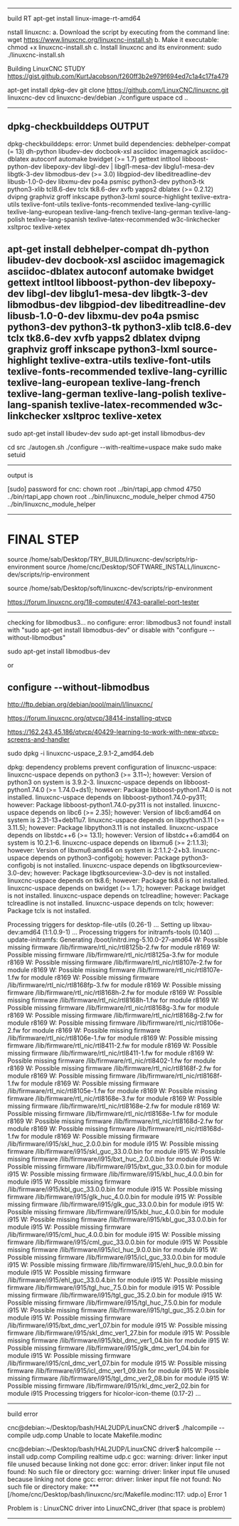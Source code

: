 


-----------------------------------------
build RT
apt-get install linux-image-rt-amd64


nstall linuxcnc:
a. Download the script by executing from the command line:
wget https://www.linuxcnc.org/linuxcnc-install.sh
b. Make it executable:
chmod +x linuxcnc-install.sh
c. Install linuxcnc and its environment:
sudo ./linuxcnc-install.sh




Building LinuxCNC
STUDY
https://gist.github.com/KurtJacobson/f260ff3b2e979f694ed7c1a4c17fa479


apt-get install dpkg-dev
git clone https://github.com/LinuxCNC/linuxcnc.git linuxcnc-dev
cd linuxcnc-dev/debian
./configure uspace
cd ..


------------
 dpkg-checkbuilddeps
OUTPUT
------------
dpkg-checkbuilddeps: error: Unmet build dependencies: debhelper-compat (= 13) dh-python libudev-dev docbook-xsl asciidoc imagemagick asciidoc-dblatex autoconf automake bwidget (>= 1.7) gettext intltool libboost-python-dev libepoxy-dev libgl-dev | libgl1-mesa-dev libglu1-mesa-dev libgtk-3-dev libmodbus-dev (>= 3.0) libgpiod-dev libeditreadline-dev libusb-1.0-0-dev libxmu-dev po4a psmisc python3-dev python3-tk python3-xlib tcl8.6-dev tclx tk8.6-dev xvfb yapps2 dblatex (>= 0.2.12) dvipng graphviz groff inkscape python3-lxml source-highlight texlive-extra-utils texlive-font-utils texlive-fonts-recommended texlive-lang-cyrillic texlive-lang-european texlive-lang-french texlive-lang-german texlive-lang-polish texlive-lang-spanish texlive-latex-recommended w3c-linkchecker xsltproc texlive-xetex

apt-get install debhelper-compat dh-python libudev-dev docbook-xsl asciidoc imagemagick asciidoc-dblatex autoconf automake bwidget gettext intltool libboost-python-dev libepoxy-dev libgl-dev libglu1-mesa-dev libgtk-3-dev libmodbus-dev libgpiod-dev libeditreadline-dev libusb-1.0-0-dev libxmu-dev po4a psmisc python3-dev python3-tk python3-xlib tcl8.6-dev tclx tk8.6-dev xvfb yapps2 dblatex dvipng graphviz groff inkscape python3-lxml source-highlight texlive-extra-utils texlive-font-utils texlive-fonts-recommended texlive-lang-cyrillic texlive-lang-european texlive-lang-french texlive-lang-german texlive-lang-polish texlive-lang-spanish texlive-latex-recommended w3c-linkchecker xsltproc texlive-xetex
-----------
sudo apt-get install libudev-dev
sudo apt-get install libmodbus-dev






cd src
./autogen.sh
./configure --with-realtime=uspace
make
sudo make setuid


---------
output is


[sudo] password for cnc: 
chown root ../bin/rtapi_app
chmod 4750 ../bin/rtapi_app
chown root ../bin/linuxcnc_module_helper
chmod 4750 ../bin/linuxcnc_module_helper

------------



# FINAL STEP
source /home/sab/Desktop/TRY_BUILD/linuxcnc-dev/scripts/rip-environment
source /home/cnc/Desktop/SOFTWARE_INSTALL/linuxcnc-dev/scripts/rip-environment

source /home/sab/Desktop/soft/linuxcnc-dev/scripts/rip-environment






https://forum.linuxcnc.org/18-computer/4743-parallel-port-tester



------------
checking for libmodbus3... no
configure: error: libmodbus3 not found!
install with "sudo apt-get install libmodbus-dev" or disable with
"configure --without-libmodbus"

sudo apt-get install libmodbus-dev

or 

configure --without-libmodbus
------------







http://ftp.debian.org/debian/pool/main/l/linuxcnc/

https://forum.linuxcnc.org/qtvcp/38414-installing-qtvcp

https://162.243.45.186/qtvcp/40429-learning-to-work-with-new-qtvcp-screens-and-handler







sudo dpkg -i linuxcnc-uspace_2.9.1-2_amd64.deb



dpkg: dependency problems prevent configuration of linuxcnc-uspace:
 linuxcnc-uspace depends on python3 (>= 3.11~); however:
  Version of python3 on system is 3.9.2-3.
 linuxcnc-uspace depends on libboost-python1.74.0 (>= 1.74.0+ds1); however:
  Package libboost-python1.74.0 is not installed.
 linuxcnc-uspace depends on libboost-python1.74.0-py311; however:
  Package libboost-python1.74.0-py311 is not installed.
 linuxcnc-uspace depends on libc6 (>= 2.35); however:
  Version of libc6:amd64 on system is 2.31-13+deb11u7.
 linuxcnc-uspace depends on libpython3.11 (>= 3.11.5); however:
  Package libpython3.11 is not installed.
 linuxcnc-uspace depends on libstdc++6 (>= 13.1); however:
  Version of libstdc++6:amd64 on system is 10.2.1-6.
 linuxcnc-uspace depends on libxmu6 (>= 2:1.1.3); however:
  Version of libxmu6:amd64 on system is 2:1.1.2-2+b3.
 linuxcnc-uspace depends on python3-configobj; however:
  Package python3-configobj is not installed.
 linuxcnc-uspace depends on libgtksourceview-3.0-dev; however:
  Package libgtksourceview-3.0-dev is not installed.
 linuxcnc-uspace depends on tk8.6; however:
  Package tk8.6 is not installed.
 linuxcnc-uspace depends on bwidget (>= 1.7); however:
  Package bwidget is not installed.
 linuxcnc-uspace depends on tclreadline; however:
  Package tclreadline is not installed.
 linuxcnc-uspace depends on tclx; however:
  Package tclx is not installed.



Processing triggers for desktop-file-utils (0.26-1) ...
Setting up libxau-dev:amd64 (1:1.0.9-1) ...
Processing triggers for initramfs-tools (0.140) ...
update-initramfs: Generating /boot/initrd.img-5.10.0-27-amd64
W: Possible missing firmware /lib/firmware/rtl_nic/rtl8125b-2.fw for module r8169
W: Possible missing firmware /lib/firmware/rtl_nic/rtl8125a-3.fw for module r8169
W: Possible missing firmware /lib/firmware/rtl_nic/rtl8107e-2.fw for module r8169
W: Possible missing firmware /lib/firmware/rtl_nic/rtl8107e-1.fw for module r8169
W: Possible missing firmware /lib/firmware/rtl_nic/rtl8168fp-3.fw for module r8169
W: Possible missing firmware /lib/firmware/rtl_nic/rtl8168h-2.fw for module r8169
W: Possible missing firmware /lib/firmware/rtl_nic/rtl8168h-1.fw for module r8169
W: Possible missing firmware /lib/firmware/rtl_nic/rtl8168g-3.fw for module r8169
W: Possible missing firmware /lib/firmware/rtl_nic/rtl8168g-2.fw for module r8169
W: Possible missing firmware /lib/firmware/rtl_nic/rtl8106e-2.fw for module r8169
W: Possible missing firmware /lib/firmware/rtl_nic/rtl8106e-1.fw for module r8169
W: Possible missing firmware /lib/firmware/rtl_nic/rtl8411-2.fw for module r8169
W: Possible missing firmware /lib/firmware/rtl_nic/rtl8411-1.fw for module r8169
W: Possible missing firmware /lib/firmware/rtl_nic/rtl8402-1.fw for module r8169
W: Possible missing firmware /lib/firmware/rtl_nic/rtl8168f-2.fw for module r8169
W: Possible missing firmware /lib/firmware/rtl_nic/rtl8168f-1.fw for module r8169
W: Possible missing firmware /lib/firmware/rtl_nic/rtl8105e-1.fw for module r8169
W: Possible missing firmware /lib/firmware/rtl_nic/rtl8168e-3.fw for module r8169
W: Possible missing firmware /lib/firmware/rtl_nic/rtl8168e-2.fw for module r8169
W: Possible missing firmware /lib/firmware/rtl_nic/rtl8168e-1.fw for module r8169
W: Possible missing firmware /lib/firmware/rtl_nic/rtl8168d-2.fw for module r8169
W: Possible missing firmware /lib/firmware/rtl_nic/rtl8168d-1.fw for module r8169
W: Possible missing firmware /lib/firmware/i915/skl_huc_2.0.0.bin for module i915
W: Possible missing firmware /lib/firmware/i915/skl_guc_33.0.0.bin for module i915
W: Possible missing firmware /lib/firmware/i915/bxt_huc_2.0.0.bin for module i915
W: Possible missing firmware /lib/firmware/i915/bxt_guc_33.0.0.bin for module i915
W: Possible missing firmware /lib/firmware/i915/kbl_huc_4.0.0.bin for module i915
W: Possible missing firmware /lib/firmware/i915/kbl_guc_33.0.0.bin for module i915
W: Possible missing firmware /lib/firmware/i915/glk_huc_4.0.0.bin for module i915
W: Possible missing firmware /lib/firmware/i915/glk_guc_33.0.0.bin for module i915
W: Possible missing firmware /lib/firmware/i915/kbl_huc_4.0.0.bin for module i915
W: Possible missing firmware /lib/firmware/i915/kbl_guc_33.0.0.bin for module i915
W: Possible missing firmware /lib/firmware/i915/cml_huc_4.0.0.bin for module i915
W: Possible missing firmware /lib/firmware/i915/cml_guc_33.0.0.bin for module i915
W: Possible missing firmware /lib/firmware/i915/icl_huc_9.0.0.bin for module i915
W: Possible missing firmware /lib/firmware/i915/icl_guc_33.0.0.bin for module i915
W: Possible missing firmware /lib/firmware/i915/ehl_huc_9.0.0.bin for module i915
W: Possible missing firmware /lib/firmware/i915/ehl_guc_33.0.4.bin for module i915
W: Possible missing firmware /lib/firmware/i915/tgl_huc_7.5.0.bin for module i915
W: Possible missing firmware /lib/firmware/i915/tgl_guc_35.2.0.bin for module i915
W: Possible missing firmware /lib/firmware/i915/tgl_huc_7.5.0.bin for module i915
W: Possible missing firmware /lib/firmware/i915/tgl_guc_35.2.0.bin for module i915
W: Possible missing firmware /lib/firmware/i915/bxt_dmc_ver1_07.bin for module i915
W: Possible missing firmware /lib/firmware/i915/skl_dmc_ver1_27.bin for module i915
W: Possible missing firmware /lib/firmware/i915/kbl_dmc_ver1_04.bin for module i915
W: Possible missing firmware /lib/firmware/i915/glk_dmc_ver1_04.bin for module i915
W: Possible missing firmware /lib/firmware/i915/cnl_dmc_ver1_07.bin for module i915
W: Possible missing firmware /lib/firmware/i915/icl_dmc_ver1_09.bin for module i915
W: Possible missing firmware /lib/firmware/i915/tgl_dmc_ver2_08.bin for module i915
W: Possible missing firmware /lib/firmware/i915/rkl_dmc_ver2_02.bin for module i915
Processing triggers for hicolor-icon-theme (0.17-2) ...








-----------

build error


cnc@debian:~/Desktop/bash/HAL2UDP/LinuxCNC driver$ ./halcompile --compile udp.comp 
Unable to locate Makefile.modinc


cnc@debian:~/Desktop/bash/HAL2UDP/LinuxCNC driver$ halcompile --install udp.comp 
Compiling realtime udp.c
gcc: warning: driver: linker input file unused because linking not done
gcc: error: driver: linker input file not found: No such file or directory
gcc: warning: driver: linker input file unused because linking not done
gcc: error: driver: linker input file not found: No such file or directory
make: *** [/home/cnc/Desktop/bash/linuxcnc/src/Makefile.modinc:117: udp.o] Error 1



Problem is : 
LinuxCNC driver into LinuxCNC_driver (that space is problem)




-----------


